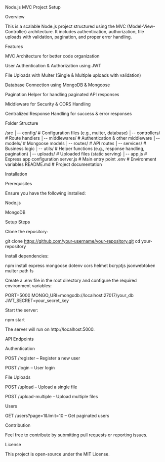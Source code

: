 
Node.js MVC Project Setup

Overview

This is a scalable Node.js project structured using the MVC (Model-View-Controller) architecture. It includes authentication, authorization, file uploads with validation, pagination, and proper error handling.

Features

MVC Architecture for better code organization

User Authentication & Authorization using JWT

File Uploads with Multer (Single & Multiple uploads with validation)

Database Connection using MongoDB & Mongoose

Pagination Helper for handling paginated API responses

Middleware for Security & CORS Handling

Centralized Response Handling for success & error responses

Folder Structure

/src
│-- config/        # Configuration files (e.g., multer, database)
│-- controllers/   # Route handlers
│-- middlewares/   # Authentication & other middleware
│-- models/        # Mongoose models
│-- routes/        # API routes
│-- services/      # Business logic
│-- utils/         # Helper functions (e.g., response handling, pagination)
│-- uploads/       # Uploaded files (static serving)
│-- app.js         # Express app configuration
server.js          # Main entry point
.env               # Environment variables
README.md          # Project documentation

Installation

Prerequisites

Ensure you have the following installed:

Node.js

MongoDB

Setup Steps

Clone the repository:

git clone https://github.com/your-username/your-repository.git
cd your-repository

Install dependencies:

npm install express mongoose dotenv cors helmet bcryptjs jsonwebtoken multer path fs


Create a .env file in the root directory and configure the required environment variables:

PORT=5000
MONGO_URI=mongodb://localhost:27017/your_db
JWT_SECRET=your_secret_key

Start the server:

npm start

The server will run on http://localhost:5000.

API Endpoints

Authentication

POST /register – Register a new user

POST /login – User login

File Uploads

POST /upload – Upload a single file

POST /upload-multiple – Upload multiple files

Users

GET /users?page=1&limit=10 – Get paginated users

Contribution

Feel free to contribute by submitting pull requests or reporting issues.

License

This project is open-source under the MIT License.

